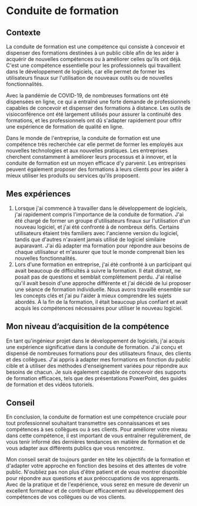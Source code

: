 # Conduite de formation

## Contexte
La conduite de formation est une compétence qui consiste à concevoir et dispenser des formations destinées à un public cible afin de les aider à acquérir de nouvelles compétences ou à améliorer celles qu'ils ont déjà. C'est une compétence essentielle pour les professionnels qui travaillent dans le développement de logiciels, car elle permet de former les utilisateurs finaux sur l'utilisation de nouveaux outils ou de nouvelles fonctionnalités.

Avec la pandémie de COVID-19, de nombreuses formations ont été dispensées en ligne, ce qui a entraîné une forte demande de professionnels capables de concevoir et dispenser des formations à distance. Les outils de visioconférence ont été largement utilisés pour assurer la continuité des formations, et les professionnels ont dû s'adapter rapidement pour offrir une expérience de formation de qualité en ligne.

Dans le monde de l'entreprise, la conduite de formation est une compétence très recherchée car elle permet de former les employés aux nouvelles technologies et aux nouvelles pratiques. Les entreprises cherchent constamment à améliorer leurs processus et à innover, et la conduite de formation est un moyen efficace d'y parvenir. Les entreprises peuvent également proposer des formations à leurs clients pour les aider à mieux utiliser les produits ou services qu'ils proposent.

## Mes expériences
1. Lorsque j'ai commencé à travailler dans le développement de logiciels, j'ai rapidement compris l'importance de la conduite de formation. J'ai été chargé de former un groupe d'utilisateurs finaux sur l'utilisation d'un nouveau logiciel, et j'ai été confronté à de nombreux défis. Certains utilisateurs étaient très familiers avec l'ancienne version du logiciel, tandis que d'autres n'avaient jamais utilisé de logiciel similaire auparavant. J'ai dû adapter ma formation pour répondre aux besoins de chaque utilisateur et m'assurer que tout le monde comprenait bien les nouvelles fonctionnalités.
2. Lors d'une formation en entreprise, j'ai été confronté à un participant qui avait beaucoup de difficultés à suivre la formation. Il était distrait, ne posait pas de questions et semblait complètement perdu. J'ai réalisé qu'il avait besoin d'une approche différente et j'ai décidé de lui proposer une séance de formation individuelle. Nous avons travaillé ensemble sur les concepts clés et j'ai pu l'aider à mieux comprendre les sujets abordés. À la fin de la formation, il était beaucoup plus confiant et avait acquis les compétences nécessaires pour utiliser le nouveau logiciel.

## Mon niveau d’acquisition de la compétence
En tant qu'ingénieur projet dans le développement de logiciels, j'ai acquis une expérience significative dans la conduite de formation. J'ai conçu et dispensé de nombreuses formations pour des utilisateurs finaux, des clients et des collègues. J'ai appris à adapter mes formations en fonction du public cible et à utiliser des méthodes d'enseignement variées pour répondre aux besoins de chacun. Je suis également capable de concevoir des supports de formation efficaces, tels que des présentations PowerPoint, des guides de formation et des vidéos tutoriels.

## Conseil
En conclusion, la conduite de formation est une compétence cruciale pour tout professionnel souhaitant transmettre ses connaissances et ses compétences à ses collègues ou à ses clients. Pour améliorer votre niveau dans cette compétence, il est important de vous entraîner régulièrement, de vous tenir informé des dernières tendances en matière de formation et de vous adapter aux différents publics que vous rencontrez.

Mon conseil serait de toujours garder en tête les objectifs de la formation et d'adapter votre approche en fonction des besoins et des attentes de votre public. N'oubliez pas non plus d'être patient et de vous montrer disponible pour répondre aux questions et aux préoccupations de vos apprenants. Avec de la pratique et de l'expérience, vous serez en mesure de devenir un excellent formateur et de contribuer efficacement au développement des compétences de vos collègues ou de vos clients.
